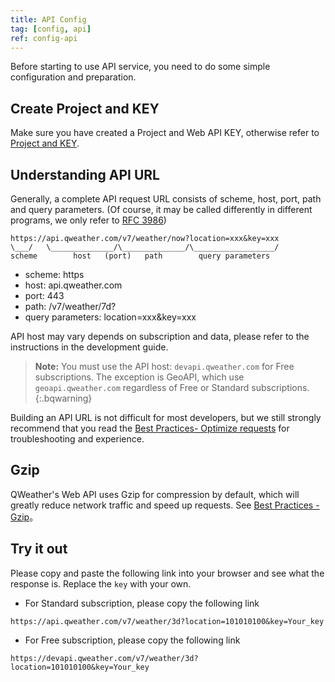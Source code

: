 ```yaml
---
title: API Config
tag: [config, api]
ref: config-api
---
```


Before starting to use API service, you need to do some simple configuration and preparation.

## Create Project and KEY

Make sure you have created a Project and Web API KEY, otherwise refer to [Project and KEY](/en/docs/configuration/project-and-key/).

## Understanding API URL

Generally, a complete API request URL consists of scheme, host, port, path and query parameters. (Of course, it may be called differently in different programs, we only refer to [RFC 3986](https://tools.ietf.org/html/rfc3986))

```
https://api.qweather.com/v7/weather/now?location=xxx&key=xxx
\___/   \______________/\______________/\__________________/
scheme        host   (port)   path        query parameters 
```

- scheme: https
- host: api.qweather.com
- port: 443 
- path: /v7/weather/7d?
- query parameters: location=xxx&key=xxx 

API host may vary depends on subscription and data, please refer to the instructions in the development guide.

> **Note:** You must use the API host: `devapi.qweather.com` for Free subscriptions. The exception is GeoAPI, which use `geoapi.qweather.com` regardless of Free or Standard subscriptions.
{:.bqwarning}

Building an API URL is not difficult for most developers, but we still strongly recommend that you read the [Best Practices- Optimize requests](/en/docs/best-practices/optimize-requests/) for troubleshooting and experience.

## Gzip

QWeather's Web API uses Gzip for compression by default, which will greatly reduce network traffic and speed up requests. See [Best Practices - Gzip](/en/docs/best-practices/gzip/)。

## Try it out

Please copy and paste the following link into your browser and see what the response is. Replace the `key` with your own.

- For Standard subscription, please copy the following link
```
https://api.qweather.com/v7/weather/3d?location=101010100&key=Your_key
```

- For Free subscription, please copy the following link
```
https://devapi.qweather.com/v7/weather/3d?location=101010100&key=Your_key
```
